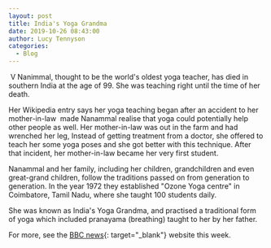 ```yaml
---
layout: post
title: India's Yoga Grandma
date: 2019-10-26 08:43:00
author: Lucy Tennyson
categories:
  - Blog
---
```


&nbsp;V Nanimmal, thought to be the world's oldest yoga teacher, has died in southern India at the age of 99. She was teaching right until the time of her death.

Her Wikipedia entry says her yoga teaching began after an accident to her mother-in-law&nbsp; made Nanammal realise that yoga could potentially help other people as well. Her mother-in-law was out in the farm and had wrenched her leg, Instead of getting treatment from a doctor, she offered to teach her some yoga poses and she got better with this technique. After that incident, her mother-in-law became her very first student.

Nanammal and her family, including her children, grandchildren and even great-grand children, follow the traditions passed on from generation to generation. In the year 1972 they established "Ozone Yoga centre" in Coimbatore, Tamil Nadu, where she taught 100 students daily.

She was known as India's Yoga Grandma, and practised a traditional form of yoga which included pranayama (breathing) taught to her by her father.&nbsp;

For more, see the&nbsp;[BBC news](https://www.bbc.co.uk/news/world-asia-india-50194850){: target="_blank"}&nbsp;website this week.&nbsp;

&nbsp;

&nbsp;

&nbsp;

&nbsp;